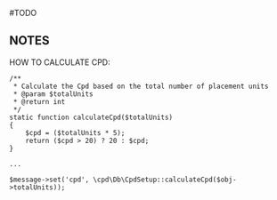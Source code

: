 #TODO

       
    
## NOTES 


HOW TO CALCULATE CPD:

```
/**
 * Calculate the Cpd based on the total number of placement units 
 * @param $totalUnits
 * @return int
 */
static function calculateCpd($totalUnits)
{
    $cpd = ($totalUnits * 5);
    return ($cpd > 20) ? 20 : $cpd;
}

...

$message->set('cpd', \cpd\Db\CpdSetup::calculateCpd($obj->totalUnits));
```

